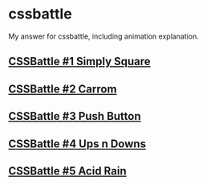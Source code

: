 # cssbattle

My answer for cssbattle, including animation explanation.

## [CSSBattle #1 Simply Square](./blog/001-Simply%20Square/SimplySquare.md)

## [CSSBattle #2 Carrom](./blog/002-Carrom/Carrom.md)

## [CSSBattle #3 Push Button](./blog/003-Push%20Button/Push%20Button.md)

## [CSSBattle #4 Ups n Downs](./blog/004-Ups%20n%20Downs/Ups%20n%20Downs.md)

## [CSSBattle #5 Acid Rain](./blog/005-Acid%20Rain/Acid%20Rain.md)
